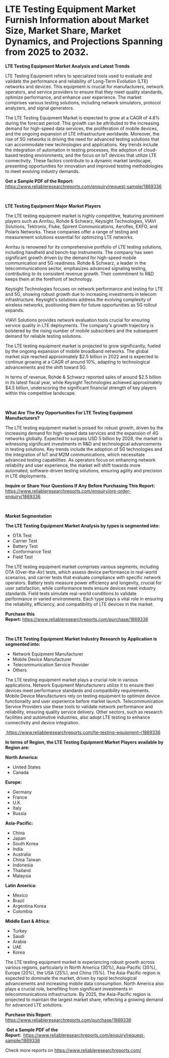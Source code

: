 <p><h1>LTE Testing Equipment Market Furnish Information about Market Size, Market Share, Market Dynamics, and Projections Spanning from 2025 to 2032.</h1></p><p><strong>LTE Testing Equipment Market Analysis and Latest Trends</strong></p>
<p><p>LTE Testing Equipment refers to specialized tools used to evaluate and validate the performance and reliability of Long-Term Evolution (LTE) networks and devices. This equipment is crucial for manufacturers, network operators, and service providers to ensure that they meet quality standards, optimize performance, and enhance user experience. The market comprises various testing solutions, including network simulators, protocol analyzers, and signal generators.</p><p>The LTE Testing Equipment Market is expected to grow at a CAGR of 4.8% during the forecast period. This growth can be attributed to the increasing demand for high-speed data services, the proliferation of mobile devices, and the ongoing expansion of LTE infrastructure worldwide. Moreover, the rise of 5G networks is driving the need for advanced testing solutions that can accommodate new technologies and applications. Key trends include the integration of automation in testing processes, the adoption of cloud-based testing environments, and the focus on IoT devices that utilize LTE connectivity. These factors contribute to a dynamic market landscape, presenting opportunities for innovation and improved testing methodologies to meet evolving industry demands.</p></p>
<p><strong>Get a Sample PDF of the Report:&nbsp;</strong> <a href="https://www.reliableresearchreports.com/enquiry/request-sample/1869336?utm_campaign=2216&utm_medium=2&utm_source=Github&utm_content=ia&utm_term=08042025&utm_id=lte-testing-equipment">https://www.reliableresearchreports.com/enquiry/request-sample/1869336</a></p>
<p>&nbsp;</p>
<p><strong>LTE Testing Equipment Major Market Players</strong></p>
<p><p>The LTE testing equipment market is highly competitive, featuring prominent players such as Anritsu, Rohde & Schwarz, Keysight Technologies, VIAVI Solutions, Tektronix, Fluke, Spirent Communications, Aeroflex, EXFO, and Polaris Networks. These companies offer a range of testing and measurement solutions essential for optimizing LTE networks.</p><p>Anritsu is renowned for its comprehensive portfolio of LTE testing solutions, including handheld and bench-top instruments. The company has seen significant growth driven by the demand for high-speed mobile communication and 5G readiness. Rohde & Schwarz, a leader in the telecommunications sector, emphasizes advanced signaling testing, contributing to its consistent revenue growth. Their commitment to R&D keeps them at the forefront of technology.</p><p>Keysight Technologies focuses on network performance and testing for LTE and 5G, showing robust growth due to increasing investments in telecom infrastructure. Keysight's solutions address the evolving complexity of wireless networks, positioning them for future opportunities as 5G rollout expands.</p><p>VIAVI Solutions provides network evaluation tools crucial for ensuring service quality in LTE deployments. The company's growth trajectory is bolstered by the rising number of mobile subscribers and the subsequent demand for reliable testing solutions.</p><p>The LTE testing equipment market is projected to grow significantly, fueled by the ongoing expansion of mobile broadband networks. The global market size reached approximately $2.5 billion in 2022 and is expected to continue growing at a CAGR of around 10%, adapting to technological advancements and the shift toward 5G.</p><p>In terms of revenue, Rohde & Schwarz reported sales of around $2.5 billion in its latest fiscal year, while Keysight Technologies achieved approximately $4.5 billion, underscoring the significant financial strength of key players within this competitive landscape.</p></p>
<p>&nbsp;</p>
<p><strong>What Are The Key Opportunities For LTE Testing Equipment Manufacturers?</strong></p>
<p><p>The LTE testing equipment market is poised for robust growth, driven by the increasing demand for high-speed data services and the expansion of 4G networks globally. Expected to surpass USD 5 billion by 2028, the market is witnessing significant investments in R&D and technological advancements in testing solutions. Key trends include the adoption of 5G technologies and the integration of IoT and M2M communications, which necessitate advanced testing capabilities. As operators focus on enhancing network reliability and user experience, the market will shift towards more automated, software-driven testing solutions, ensuring agility and precision in LTE deployments.</p></p>
<p><strong>Inquire or Share Your Questions If Any Before Purchasing This Report:</strong> <a href="https://www.reliableresearchreports.com/enquiry/pre-order-enquiry/1869336?utm_campaign=2216&utm_medium=2&utm_source=Github&utm_content=ia&utm_term=08042025&utm_id=lte-testing-equipment">https://www.reliableresearchreports.com/enquiry/pre-order-enquiry/1869336</a></p>
<p>&nbsp;</p>
<p><strong>Market Segmentation</strong></p>
<p><strong>The LTE Testing Equipment Market Analysis by types is segmented into:</strong></p>
<p><ul><li>OTA Test</li><li>Carrier Test</li><li>Battery Test</li><li>Conformance Test</li><li>Field Test</li></ul></p>
<p><p>The LTE testing equipment market comprises various segments, including OTA (Over-the-Air) tests, which assess device performance in real-world scenarios, and carrier tests that evaluate compliance with specific network operators. Battery tests measure power efficiency and longevity, crucial for user satisfaction, while conformance tests ensure devices meet industry standards. Field tests simulate real-world conditions to validate performance in varied environments. Each type plays a vital role in ensuring the reliability, efficiency, and compatibility of LTE devices in the market.</p></p>
<p><strong>Purchase this Report:&nbsp;</strong><a href="https://www.reliableresearchreports.com/purchase/1869336?utm_campaign=2216&utm_medium=2&utm_source=Github&utm_content=ia&utm_term=08042025&utm_id=lte-testing-equipment">https://www.reliableresearchreports.com/purchase/1869336</a></p>
<p>&nbsp;</p>
<p><strong>The LTE Testing Equipment Market Industry Research by Application is segmented into:</strong></p>
<p><ul><li>Network Equipment Manufacturer</li><li>Mobile Device Manufacturer</li><li>Telecommunication Service Provider</li><li>Others</li></ul></p>
<p><p>The LTE testing equipment market plays a crucial role in various applications. Network Equipment Manufacturers utilize it to ensure their devices meet performance standards and compatibility requirements. Mobile Device Manufacturers rely on testing equipment to optimize device functionality and user experience before market launch. Telecommunication Service Providers use these tools to validate network performance and reliability, ensuring quality service delivery. Other sectors, such as research facilities and automotive industries, also adopt LTE testing to enhance connectivity and device integration.</p></p>
<p><a href="https://www.reliableresearchreports.com/lte-testing-equipment-r1869336?utm_campaign=2216&utm_medium=2&utm_source=Github&utm_content=ia&utm_term=08042025&utm_id=lte-testing-equipment">&nbsp;https://www.reliableresearchreports.com/lte-testing-equipment-r1869336</a></p>
<p><strong>In terms of Region, the LTE Testing Equipment Market Players available by Region are:</strong></p>
<p>
    <p> <strong> North America: </strong>
        <ul>
            <li>United States</li>
            <li>Canada</li>
        </ul>
        </p> 
    <p> <strong> Europe: </strong>
        <ul>
            <li>Germany</li>
            <li>France</li>
            <li>U.K.</li>
            <li>Italy</li>
            <li>Russia</li>
        </ul>
        </p> 
    <p> <strong> Asia-Pacific: </strong>
        <ul>
            <li>China</li>
            <li>Japan</li>
            <li>South Korea</li>
            <li>India</li>
            <li>Australia</li>
            <li>China Taiwan</li>
            <li>Indonesia</li>
            <li>Thailand</li>
            <li>Malaysia</li>
        </ul>
        </p> 
    <p> <strong> Latin America: </strong>
        <ul>
            <li>Mexico</li>
            <li>Brazil</li>
            <li>Argentina Korea</li>
            <li>Colombia</li>
        </ul>
        </p> 
    <p> <strong> Middle East & Africa: </strong>
        <ul>
            <li>Turkey</li>
            <li>Saudi</li>
            <li>Arabia</li>
            <li>UAE</li>
            <li>Korea</li>
        </ul>
    </p>
    </p>
<p><p>The LTE testing equipment market is experiencing robust growth across various regions, particularly in North America (30%), Asia-Pacific (35%), Europe (20%), the USA (25%), and China (15%). The Asia-Pacific region is expected to dominate the market, driven by rapid technological advancements and increasing mobile data consumption. North America also plays a crucial role, benefiting from significant investments in telecommunications infrastructure. By 2025, the Asia-Pacific region is projected to maintain the largest market share, reflecting a growing demand for advanced LTE solutions.</p></p>
<p><strong>Purchase this Report: </strong><a href="https://www.reliableresearchreports.com/purchase/1869336?utm_campaign=2216&utm_medium=2&utm_source=Github&utm_content=ia&utm_term=08042025&utm_id=lte-testing-equipment">https://www.reliableresearchreports.com/purchase/1869336</a></p>
<p>&nbsp;<strong>Get a Sample PDF of the Report:&nbsp;&nbsp;</strong><a href="https://www.reliableresearchreports.com/enquiry/request-sample/1869336?utm_campaign=2216&utm_medium=2&utm_source=Github&utm_content=ia&utm_term=08042025&utm_id=lte-testing-equipment">https://www.reliableresearchreports.com/enquiry/request-sample/1869336</a></p>
<p><strong></strong></p>
<p>Check more reports on <a href="https://www.reliableresearchreports.com/?utm_campaign=2216&utm_medium=2&utm_source=Github&utm_content=ia&utm_term=08042025&utm_id=lte-testing-equipment">https://www.reliableresearchreports.com/</a></p>